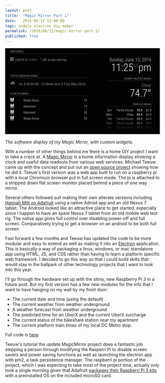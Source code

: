 ```yaml
---
layout: post
title:  "Magic Mirror Part 1"
date:   2016-06-12 12:00:00
tags: nodejs electron diy maker
permalink: /2016/06/12/magic-mirror-part-1/
published: true
---
```


![Magic Mirror](/images/posts/2016-06-12-mirror.jpg "mirror")

*The software display of my Magic Mirror, with custom widgets.*

With a number of other things behind me there is a home DIY project I want to take a crack at.  A [Magic Mirror](https://www.raspberrypi.org/blog/magic-mirror/) is a home information display showing a clock and useful data readouts from various web services.  Michael Teeuw came up with the concept and put out an [open source project](https://github.com/MichMich/MagicMirror) showing how he did it.  Teeuw's first version was a web app built to run on a raspberry pi with a local Chromium browser put in full screen mode.  The pi is attached to a stripped down flat screen monitor placed behind a piece of one way mirror.  

Several others followed suit making their own alterate versions including [Hannah Mitt on Adafruit](https://learn.adafruit.com/android-smart-home-mirror/overview) using a native Adroid app and an old Nexus 7 tablet.    The Android looked like an attractive place to get started, expecially since I happen to have an spare Nexus 7 tablet from an old mobile web test rig.  The native app gives full control over disabling power-off and full screen.  Comparatively trying to get a browser on an android to be both full screen

Fast forward a few months and Teeuw has updated the code to be more modular and easy to extend as well as making it into an [Electron](http://electron.atom.io/) application.  This is basically a way of packaging a linux, windows, or mac standalone app using HTML, JS, and CSS rather than having to learn a platform specific web framework.  I decided to go this way so that I could build skills that would stay in the ballpark of other technology projects that I want to look into this year.

I'll go through the hardware set up with the shiny, new Raspberry Pi 3 in a future post.  But my first version has a few new modules for the info that I want to have hanging on my wall by my front door:

* The current date and time (using the default)
* The current weather from weather underground
* A weather forecast from weather underground
* The predicted time for an UberX and the current UberX surcharge
* The current status of the bikeshare station near my apartment
* The current platform train times of my local DC Metro stop.

Full code is [here](https://github.com/derickson/MMderickson)

Teeuw's tutorial the update MagicMirror project does a fantastic job stepping a person through modifying the Rasperri Pi to disable screen savers and power saving functions as well as launching the electron app with pm2, a task persistence manager.  The raspberri pi portion of the project, which I was expecting to take most of the project time, actually only took a single morning given that Adafruit [packages their Raspberri Pi 3 kits](https://www.adafruit.com/products/3058) with a preinstalled OS on the included microSD card. 


